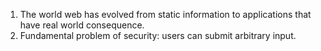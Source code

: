 1. The world web has evolved from static information to applications that have real world consequence. 
2. Fundamental problem of security: users can submit arbitrary input.

